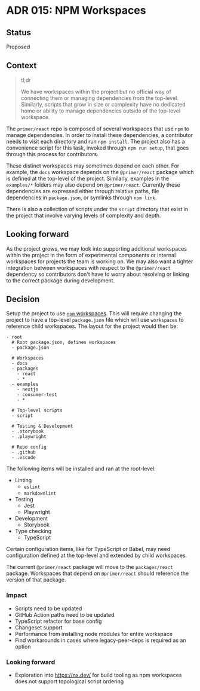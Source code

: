 # ADR 015: NPM Workspaces

## Status

Proposed

## Context

> tl;dr
>
> We have workspaces within the project but no official way of connecting them or managing dependencies from the top-level. Similarly, scripts that grow in size or complexity have no dedicated home or ability to manage dependencies outside of the top-level workspace.

The `primer/react` repo is composed of several workspaces that use `npm` to manage dependencies. In order to install these dependencies, a contributor needs to visit each directory and run `npm install`. The project also has a convenience script for this task, invoked through `npm run setup`, that goes through this process for contributors.

These distinct workspaces may sometimes depend on each other. For example, the `docs` workspace depends on the `@primer/react` package which is defined at the top-level of the project. Similarly, examples in the `examples/*` folders may also depend on `@primer/react`. Currently these dependencies are expressed either through relative paths, file dependencies in `package.json`, or symlinks through `npm link`.

There is also a collection of scripts under the `script` directory that exist in the project that involve varying levels of complexity and depth.

## Looking forward

As the project grows, we may look into supporting additional workspaces within the project in the form of experimental components or internal workspaces for projects the team is working on. We may also want a tighter integration between workspaces with respect to the `@primer/react` dependency so contributors don't have to worry about resolving or linking to the correct package during development.

## Decision

Setup the project to use [`npm` workspaces](https://docs.npmjs.com/cli/v7/using-npm/workspaces). This will require changing the project to have a top-level `package.json` file which will use `workspaces` to reference child workspaces. The layout for the project would then be:

```
- root
  # Root package.json, defines workspaces
  - package.json

  # Workspaces
  - docs
  - packages
    - react
    - *
  - examples
    - nextjs
    - consumer-test
    - *

  # Top-level scripts
  - script

  # Testing & Development
  - .storybook
  - .playwright

  # Repo config
  - .github
  - .vscode
```

The following items will be installed and ran at the root-level:

- Linting
  - `eslint`
  - `markdownlint`
- Testing
  - Jest
  - Playwright
- Development
  - Storybook
- Type checking
  - TypeScript

Certain configuration items, like for TypeScript or Babel, may need configuration defined at the top-level and extended by child workspaces.

The current `@primer/react` package will move to the `packages/react` package. Workspaces that depend on `@primer/react` should reference the version of that package.

### Impact

- Scripts need to be updated
- GitHub Action paths need to be updated
- TypeScript refactor for base config
- Changeset support
- Performance from installing node modules for entire workspace
- Find workarounds in cases where legacy-peer-deps is required as an option

### Looking forward

- Exploration into https://nx.dev/ for build tooling as npm workspaces does not support topological script ordering
